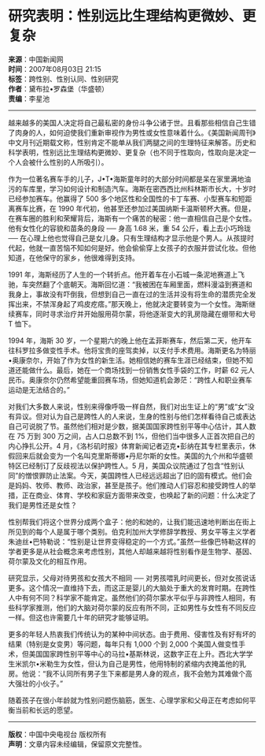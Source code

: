 # 研究表明：性别远比生理结构更微妙、更复杂

**来源**：中国新闻网  
**时间**：2007年08月03日 21:15  
**标签**：跨性别、性别认同、性别研究  
**作者**：黛布拉•罗森堡（华盛顿）  
**责编**：李星池  

---

越来越多的美国人决定将自己最私密的身份斗争公诸于世。且看那些相信自己生错了肉身的人，如何迫使我们重新审视作为男性或女性意味着什么。《美国新闻周刊》中文月刊近期载文称，性别肯定不能单从我们两腿之间的生理特征来解答。历史和科学表明，性别远比生理结构更微妙、更复杂（也不同于性取向，性取向是决定一个人会被什么性别的人所吸引）。

作为一位著名赛车手的儿子，J•T•海斯童年时的大部分时间都是呆在家里满地油污的车库里，学习如何设计和制造汽车。海斯在密西西比州科林斯市长大，十岁时已经参加赛车。他赢得了 500 多个地区性和全国性的卡丁车赛、小型赛车和短距离赛车比赛，在 1990 年代初，他甚至还参加过美国纳斯卡温斯顿杯大赛。但是，在赛车圈的胜利和荣耀背后，海斯有一个痛苦的秘密：他一直相信自己是个女性。他有女性化的容貌和苗条的身段 ── 身高 1.68 米，重 54 公斤，看上去小巧玲珑 ── 在心理上他也觉得自己是女儿身。只有生理结构才显示他是个男人。从孩提时代起，他就一直苦恼不知如何是好。他会偷偷穿上女孩子的衣服并尝试化妆。但他知道，在他保守的家乡，他很难得到支持。

1991 年，海斯经历了人生的一个转折点。他开着车在小石城一条泥地赛道上飞驰，车突然翻了个底朝天。海斯回忆道：“我被困在车厢里面，燃料漫溢到赛道和我身上，事故没有吓倒我，但想到自己一直在过的生活并没有将生命的潜质完全发挥出来，不禁浑身起了鸡皮疙瘩。”那天晚上，他就决定要转变为一个女性。海斯继续赛车，同时寻求治疗并开始服用荷尔蒙，将他逐渐变大的乳房隐藏在绷带和大号 T 恤下。

1994 年，海斯 30 岁，一个星期六的晚上他在孟菲斯赛车，然后第二天，他开车往科罗拉多做变性手术。他将宝贵的座驾卖掉，以支付手术费用。海斯更名为特丽•奥康奈尔，开始了作为女性的新生活。她相信她的赛车生涯已经结束，但她不知道还能做什么。最后，她在一个商场找到一份销售女性手袋的工作，时薪 62 元人民币。奥康奈尔仍然希望能重回赛车场，但她知道机会渺茫：“跨性人和职业赛车运动是无法结合的。”

对我们大多数人来说，性别来得像呼吸一样自然，我们对出生证上的“男”或“女”没有异议。但对认为自己是跨性人的人来说，生身的性别与他们怎样看待自己或表达自己可说脱了节。虽然他们相对是少数，据美国国家跨性别平等中心估计，其人数在 75 万到 300 万之间，占人口总数不到 1%，但他们当中很多人正首次把自己的内心挣扎公开。4 月，《洛杉矶时报》体育新闻记者迈克•彭纳在其专栏里表示，休假回来后就会变为一个名叫克里斯蒂娜•丹尼尔斯的女性。美国的九个州和华盛顿特区已经制订了反歧视法以保护跨性人。5 月，美国众议院通过了包含“性别认同”的憎恨罪防止法案。今天，美国跨性人已经远远超出了旧的固有模式。他们会是妈妈、牧师、教师、政治家，甚至是孩子。他们推动人们容忍和接受跨性人的举措，正在商业、体育、学校和家庭方面带来改变，也唤起了新的问题：什么决定了我们是男性还是女性？

性别帮我们将这个世界分成两个盒子：他的和她的，让我们能迅速地判断出在街上所见到的每个人是属于哪个类别。伯克利加州大学修辞学教授、男女平等主义学者朱迪丝•巴特勒说：“性别是让世界变得稳定的一个方式。”虽然一些像巴特勒这样的学者更多是从社会概念来考虑性别，其他人却越来越将性别看作是生物学、基因、荷尔蒙及文化的相互作用。

研究显示，父母对待男孩和女孩大不相同 ── 对男孩喂乳时间更长，但对女孩说话更多。这个情况一直维持下去，而这正是婴儿的大脑处于重大的发育时期。在跨性人中有何不同？科学家不能肯定。虽然他们的荷尔蒙水平似乎与非跨性人相同，有些科学家推测，他们的大脑对荷尔蒙的反应有所不同，正如男性与女性有不同反应一样。但这也许需要几十年的研究才能够证明。

更多的年轻人热衷我们传统认为的某种中间状态。由于费用、侵害性及有好有坏的结果（特别是女变男）等问题，每年只有 1,000 个到 2,000 个美国人做变性手术，但美国国家跨性别平等中心的马拉•基斯林说，这数字正在上升。西北大学学生米凯尔•米勒生为女性，但认为自己是男性，他用特制的紧缩内衣掩盖他的乳房。他说：“我不认同所有男子生下来都是男人身的观点，我不会勉为其难做个高大强壮的小伙子。”

随着孩子在很小年龄就为性别问题伤脑筋，医生、心理学家和父母正在考虑如何平衡当前和长远的愿望。

---

**版权**：中国中央电视台 版权所有  
**声明**：文章内容未经编辑，保留原文完整性。